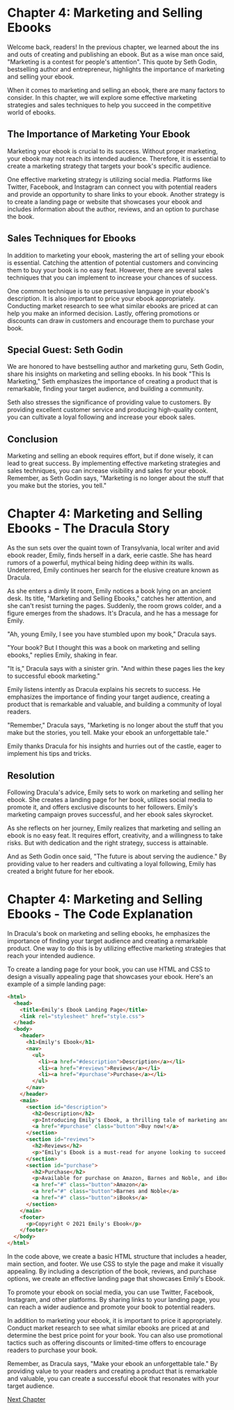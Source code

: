 # Chapter 4: Marketing and Selling Ebooks

Welcome back, readers! In the previous chapter, we learned about the ins and outs of creating and publishing an ebook. But as a wise man once said, "Marketing is a contest for people's attention". This quote by Seth Godin, bestselling author and entrepreneur, highlights the importance of marketing and selling your ebook.

When it comes to marketing and selling an ebook, there are many factors to consider. In this chapter, we will explore some effective marketing strategies and sales techniques to help you succeed in the competitive world of ebooks. 

## The Importance of Marketing Your Ebook

Marketing your ebook is crucial to its success. Without proper marketing, your ebook may not reach its intended audience. Therefore, it is essential to create a marketing strategy that targets your book's specific audience.

One effective marketing strategy is utilizing social media. Platforms like Twitter, Facebook, and Instagram can connect you with potential readers and provide an opportunity to share links to your ebook. Another strategy is to create a landing page or website that showcases your ebook and includes information about the author, reviews, and an option to purchase the book.


## Sales Techniques for Ebooks

In addition to marketing your ebook, mastering the art of selling your ebook is essential. Catching the attention of potential customers and convincing them to buy your book is no easy feat. However, there are several sales techniques that you can implement to increase your chances of success.

One common technique is to use persuasive language in your ebook's description. It is also important to price your ebook appropriately. Conducting market research to see what similar ebooks are priced at can help you make an informed decision. Lastly, offering promotions or discounts can draw in customers and encourage them to purchase your book.

## Special Guest: Seth Godin

We are honored to have bestselling author and marketing guru, Seth Godin, share his insights on marketing and selling ebooks. In his book "This Is Marketing," Seth emphasizes the importance of creating a product that is remarkable, finding your target audience, and building a community.

Seth also stresses the significance of providing value to customers. By providing excellent customer service and producing high-quality content, you can cultivate a loyal following and increase your ebook sales.

## Conclusion

Marketing and selling an ebook requires effort, but if done wisely, it can lead to great success. By implementing effective marketing strategies and sales techniques, you can increase visibility and sales for your ebook. Remember, as Seth Godin says, "Marketing is no longer about the stuff that you make but the stories, you tell."
# Chapter 4: Marketing and Selling Ebooks - The Dracula Story

As the sun sets over the quaint town of Transylvania, local writer and avid ebook reader, Emily, finds herself in a dark, eerie castle. She has heard rumors of a powerful, mythical being hiding deep within its walls. Undeterred, Emily continues her search for the elusive creature known as Dracula. 

As she enters a dimly lit room, Emily notices a book lying on an ancient desk. Its title, "Marketing and Selling Ebooks," catches her attention, and she can't resist turning the pages. Suddenly, the room grows colder, and a figure emerges from the shadows. It's Dracula, and he has a message for Emily.

"Ah, young Emily, I see you have stumbled upon my book," Dracula says.

"Your book? But I thought this was a book on marketing and selling ebooks," replies Emily, shaking in fear.

"It is," Dracula says with a sinister grin. "And within these pages lies the key to successful ebook marketing."

Emily listens intently as Dracula explains his secrets to success. He emphasizes the importance of finding your target audience, creating a product that is remarkable and valuable, and building a community of loyal readers.

"Remember," Dracula says, "Marketing is no longer about the stuff that you make but the stories, you tell. Make your ebook an unforgettable tale."

Emily thanks Dracula for his insights and hurries out of the castle, eager to implement his tips and tricks.

## Resolution

Following Dracula's advice, Emily sets to work on marketing and selling her ebook. She creates a landing page for her book, utilizes social media to promote it, and offers exclusive discounts to her followers. Emily's marketing campaign proves successful, and her ebook sales skyrocket.

As she reflects on her journey, Emily realizes that marketing and selling an ebook is no easy feat. It requires effort, creativity, and a willingness to take risks. But with dedication and the right strategy, success is attainable.

And as Seth Godin once said, "The future is about serving the audience." By providing value to her readers and cultivating a loyal following, Emily has created a bright future for her ebook.
# Chapter 4: Marketing and Selling Ebooks - The Code Explanation

In Dracula's book on marketing and selling ebooks, he emphasizes the importance of finding your target audience and creating a remarkable product. One way to do this is by utilizing effective marketing strategies that reach your intended audience.

To create a landing page for your book, you can use HTML and CSS to design a visually appealing page that showcases your ebook. Here's an example of a simple landing page:

```html
<html>
  <head>
    <title>Emily's Ebook Landing Page</title>
    <link rel="stylesheet" href="style.css">
  </head>
  <body>
    <header>
      <h1>Emily's Ebook</h1>
      <nav>
        <ul>
          <li><a href="#description">Description</a></li>
          <li><a href="#reviews">Reviews</a></li>
          <li><a href="#purchase">Purchase</a></li>
        </ul>
      </nav>
    </header>
    <main>
      <section id="description">
        <h2>Description</h2>
        <p>Introducing Emily's Ebook, a thrilling tale of marketing and selling success. Join Emily as she navigates the competitive world of ebooks and discovers the secrets to success.</p>
        <a href="#purchase" class="button">Buy now!</a>
      </section>
      <section id="reviews">
        <h2>Reviews</h2>
        <p>"Emily's Ebook is a must-read for anyone looking to succeed in the ebook world. Dracula himself recommends it!" - Bram Stoker</p>
      </section>
      <section id="purchase">
        <h2>Purchase</h2>
        <p>Available for purchase on Amazon, Barnes and Noble, and iBooks.</p>
        <a href="#" class="button">Amazon</a>
        <a href="#" class="button">Barnes and Noble</a>
        <a href="#" class="button">iBooks</a>
      </section>
    </main>
    <footer>
      <p>Copyright © 2021 Emily's Ebook</p>
    </footer>
  </body>
</html>
```

In the code above, we create a basic HTML structure that includes a header, main section, and footer. We use CSS to style the page and make it visually appealing. By including a description of the book, reviews, and purchase options, we create an effective landing page that showcases Emily's Ebook.

To promote your ebook on social media, you can use Twitter, Facebook, Instagram, and other platforms. By sharing links to your landing page, you can reach a wider audience and promote your book to potential readers.

In addition to marketing your ebook, it is important to price it appropriately. Conduct market research to see what similar ebooks are priced at and determine the best price point for your book. You can also use promotional tactics such as offering discounts or limited-time offers to encourage readers to purchase your book.

Remember, as Dracula says, "Make your ebook an unforgettable tale." By providing value to your readers and creating a product that is remarkable and valuable, you can create a successful ebook that resonates with your target audience.


[Next Chapter](05_Chapter05.md)